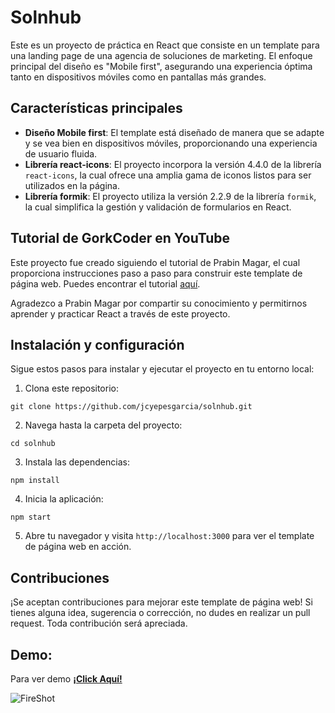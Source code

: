 # Solnhub

Este es un proyecto de práctica en React que consiste en un template para una landing page de una agencia de soluciones de marketing. El enfoque principal del diseño es "Mobile first", asegurando una experiencia óptima tanto en dispositivos móviles como en pantallas más grandes.

## Características principales

- **Diseño Mobile first**: El template está diseñado de manera que se adapte y se vea bien en dispositivos móviles, proporcionando una experiencia de usuario fluida.
- **Librería react-icons**: El proyecto incorpora la versión 4.4.0 de la librería `react-icons`, la cual ofrece una amplia gama de iconos listos para ser utilizados en la página.
- **Librería formik**: El proyecto utiliza la versión 2.2.9 de la librería `formik`, la cual simplifica la gestión y validación de formularios en React.

## Tutorial de GorkCoder en YouTube

Este proyecto fue creado siguiendo el tutorial de Prabin Magar, el cual proporciona instrucciones paso a paso para construir este template de página web. Puedes encontrar el tutorial [aquí](https://www.youtube.com/watch?v=q59P-yVD7nI).

Agradezco a Prabin Magar por compartir su conocimiento y permitirnos aprender y practicar React a través de este proyecto.

## Instalación y configuración

Sigue estos pasos para instalar y ejecutar el proyecto en tu entorno local:

1. Clona este repositorio:
```
git clone https://github.com/jcyepesgarcia/solnhub.git
```
2. Navega hasta la carpeta del proyecto:
```
cd solnhub
```
3. Instala las dependencias:
```
npm install
```
4. Inicia la aplicación:
```
npm start 
```
5. Abre tu navegador y visita ```http://localhost:3000``` para ver el template de página web en acción.

## Contribuciones

¡Se aceptan contribuciones para mejorar este template de página web! Si tienes alguna idea, sugerencia o corrección, no dudes en realizar un pull request. Toda contribución será apreciada.

## Demo:

Para ver demo  **[¡Click Aquí!](https://solnhubdemo.netlify.app/ "ver")**


![FireShot](https://github.com/jcyepesgarcia/solnhub/assets/136846281/6ceb2b2e-240c-4af7-8dee-8de72789be49)
